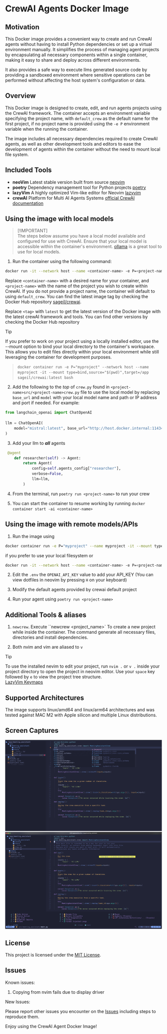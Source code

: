 # CrewAI Agents Docker Image
## Motivation

This Docker image provides a convenient way to create and run CrewAI agents without having to install Python dependencies or set up a virtual environment manually. It simplifies the process of managing agent projects by encapsulating all necessary components within a single container, making it easy to share and deploy across different environments.

It also provides a safe way to execute llms generated source code by providing a sandboxed environment where sensitive operations can be performed without affecting the host system's configuration or data.

## Overview

This Docker image is designed to create, edit, and run agents projects using the CrewAI framework. The container accepts an environment variable specifying the project name, with `default_crew` as the default name for the first project, if no project name is provided using the `-e P` environment variable when the running the container.

The image includes all necessary dependencies required to create CrewAI agents, as well as other development tools and editors to ease the development of agents within the container without the need to mount local file system.

## Included Tools

- **neoVim** Latest stable version built from source [neovim](https://github.com/neovim/neovim)
- **poetry** Dependency management tool for Python projects [poetry](https://python-poetry.org/)
- **lazyVim** A highly optimized Vim-like editor for Neovim [lazyvim](https://www.lazyvim.org/)
- **crewAI** Platform for Multi AI Agents Systems [official CrewAI documentation](https://docs.crewai.com/)

## Using the image with local models
>
> [!IMPORTANT]  
> The steps below assume you have a local model available and configured for use with CrewAI. Ensure that your local model is accessible within the container's environment.
> [ollama](https://ollama.com/) is a great tool to use for local models.

1. Run the container using the following command:

```bash
docker run -it --network host --name <container-name> -e P=<project-name> sageil/crewai:<tag> bash
```

Replace `<container-name>` with a desired name for your container, and `<project-name>` with the name of the project you wish to create within CrewAI. If you do not provide a project name, the container will default to using `default_crew`. You can find the latest image tag by checking the Docker Hub repository [sageil/crewai](https://hub.docker.com/r/sageil/crewai/tags).

Replace `<tag>` with `latest` to get the latest version of the Docker image with the latest crewAI framework and tools. You can find other versions by checking the Docker Hub repository

> [!TIP]  
> If you prefer to work on your project using a locally installed editor, use the --mount option to bind your local directory to the container's workspace. This allows you to edit files directly within your local environment while still leveraging the container for development purposes.

> `docker container run -e P="myproject" --network host --name myproject -it --mount type=bind,source="$(pwd)",target=/app sageil/crewai:latest bash`


2. Add the following to the *top* of `crew.py` found in `<project-name>src/<project-name>crew.py` file to use the local model by replacing `base_url` and `model` with your local model name and path or IP address and port if needed. For example:

```python
from langchain_openai import ChatOpenAI

llm = ChatOpenAI(
    model="mistral:latest", base_url="http://host.docker.internal:11434/v1"
)
```

3. Add your llm to ***all*** agents

```python
 @agent
    def researcher(self) -> Agent:
        return Agent(
            config=self.agents_config["researcher"],
            verbose=False,
            llm=llm,
        )
  ```

4. From the terminal, run `poetry run <project-name>` to run your crew

5. You can start the container to resume working by running `docker container start -ai <container-name>`

## Using the image with remote models/APIs

1. Run the image using

```bash
docker container run -e P="myproject" --name myproject -it --mount type=bind,source="$(pwd)",target=/app sageil/crewai:latest bash
```

if you prefer to use your local filesystem or

```bash
docker run -it --network host --name <container-name> -e P=<project-name> sageil/crewai:<tag> bash
```
2. Edit the `.env` the `OPENAI_API_KEY` value to add your API_KEY (You can view dotfiles in neovim by pressing `H` on your keyboard)

3. Modify the default agents provided by crewai default project 

4. Run your agent using `poetry run <project-name>`

## Additional Tools & aliases

1. `newcrew`. Execute ``newcrew <project_name>`  To create a new project while inside the container. The command generate all necessary files, directories and install dependencies.

2. Both nvim and vim are aliased to `v`

> [!TIP]  
> To use the installed nevim to edit your project, run `nvim .` or `v .` inside your project directory to open the project in neovim editor. Use your `space` key followed by `e` to view the project tree structure. <br/>
> [LazyVim Keymaps](https://www.lazyvim.org/keymaps)

## Supported Architectures

The image supports linux/amd64 and linux/arm64 architectures and was tested against MAC M2 with Apple silicon and multiple Linux distributions.

## Screen Captures

![Editor](assets/nvim-main.png)
![Code](assets/code-action.png)

## License

This project is licensed under the [MIT License](https://github.com/sageil/crewai-docker-image/blob/main/LICENSE.md).

## Issues
Known issues:

1. Copying from nvim fails due to display driver

New Issues:

Please report other issues you encounter on the [Issues](https://github.com/sageil/crewai-docker-image/issues) including steps to reproduce them.

Enjoy using the CrewAI Agent Docker Image!

